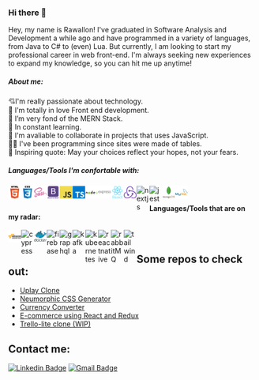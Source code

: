 ### Hi there 👋
Hey, my name is Rawallon! I've graduated in Software Analysis and Development a while ago and have programmed in a variety of languages, from Java to C# to (even) Lua. But currently, I am looking to start my professional career in web front-end. I'm always seeking new experiences to expand my knowledge, so you can hit me up anytime!

##### About me:

:cupid:I'm really passionate about technology.
<br/>:purple_heart: I'm totally in love Front end development.
<br/>:seedling: I’m very fond of the MERN Stack.
<br/>:pencil: In constant learning.
<br/>:handshake: I'm avaliable to collaborate in projects that uses JavaScript.
<br/>:man_technologist: I've been programming since sites were made of tables.
<br/>:speech_balloon: Inspiring quote: May your choices reflect your hopes, not your fears.

##### Languages/Tools I'm confortable with:

<p align="left">
 <a href="https://www.w3.org/html/" target="_blank"> <img width="26px" height="auto" align="left" src="https://raw.githubusercontent.com/devicons/devicon/master/icons/html5/html5-original-wordmark.svg" alt="html5" width="40" height="40"/> </a>
 <a href="https://www.w3schools.com/css/" target="_blank"> <img width="26px" height="auto" align="left" src="https://raw.githubusercontent.com/devicons/devicon/master/icons/css3/css3-original-wordmark.svg" alt="css3" width="40" height="40"/> </a>
 <a href="https://sass-lang.com" target="_blank"> <img width="26px" height="auto" align="left" src="https://raw.githubusercontent.com/devicons/devicon/master/icons/sass/sass-original.svg" alt="sass" width="40" height="40"/> </a>
 <a href="https://getbootstrap.com" target="_blank"> <img width="26px" height="auto" align="left" src="https://raw.githubusercontent.com/devicons/devicon/master/icons/bootstrap/bootstrap-plain-wordmark.svg" alt="bootstrap" width="40" height="40"/> </a>
 <a href="https://developer.mozilla.org/en-US/docs/Web/JavaScript" target="_blank"> <img width="26px" height="auto" align="left" src="https://raw.githubusercontent.com/devicons/devicon/master/icons/javascript/javascript-original.svg" alt="javascript" width="40" height="40"/> </a>
 <a href="https://www.typescriptlang.org/" target="_blank"> <img width="26px" height="auto" align="left" src="https://raw.githubusercontent.com/devicons/devicon/master/icons/typescript/typescript-original.svg" alt="typescript" width="40" height="40"/> </a>
 <a href="https://nodejs.org" target="_blank"> <img width="26px" height="auto" align="left" src="https://raw.githubusercontent.com/devicons/devicon/master/icons/nodejs/nodejs-original-wordmark.svg" alt="nodejs" width="40" height="40"/> </a>
 <a href="https://expressjs.com" target="_blank"> <img width="26px" height="auto" align="left" src="https://raw.githubusercontent.com/devicons/devicon/master/icons/express/express-original-wordmark.svg" alt="express" width="40" height="40"/> </a>
 <a href="https://reactjs.org/" target="_blank"> <img width="26px" height="auto" align="left" src="https://raw.githubusercontent.com/devicons/devicon/master/icons/react/react-original-wordmark.svg" alt="react" width="40" height="40"/> </a>
 <a href="https://redux.js.org" target="_blank"> <img width="26px" height="auto" align="left" src="https://raw.githubusercontent.com/devicons/devicon/master/icons/redux/redux-original.svg" alt="redux" width="40" height="40"/> </a>
 <a href="https://nextjs.org/" target="_blank"> <img width="26px" height="auto" align="left" src="https://cdn.worldvectorlogo.com/logos/nextjs-3.svg" alt="nextjs" width="40" height="40"/> </a>
 <a href="https://jestjs.io" target="_blank"> <img width="26px" height="auto" align="left" src="https://www.vectorlogo.zone/logos/jestjsio/jestjsio-icon.svg" alt="jest" width="40" height="40"/> </a>
 <a href="https://www.mongodb.com/" target="_blank"> <img width="26px" height="auto" align="left" src="https://raw.githubusercontent.com/devicons/devicon/master/icons/mongodb/mongodb-original-wordmark.svg" alt="mongodb" width="40" height="40"/> </a>
 <a href="https://www.mysql.com/" target="_blank"> <img width="26px" height="auto" align="left" src="https://raw.githubusercontent.com/devicons/devicon/master/icons/mysql/mysql-original-wordmark.svg" alt="mysql" width="40" height="40"/> </a>
 </p>
<br />

#### Languages/Tools that are on my radar:

<p align="left">
<a href="https://aws.amazon.com" target="_blank"> <img width="26px" height="auto" align="left" src="https://raw.githubusercontent.com/devicons/devicon/master/icons/amazonwebservices/amazonwebservices-original-wordmark.svg" alt="aws" width="40" height="40"/> </a>
 <a href="https://www.cypress.io" target="_blank"> <img width="26px" height="auto" align="left" src="https://raw.githubusercontent.com/simple-icons/simple-icons/6e46ec1fc23b60c8fd0d2f2ff46db82e16dbd75f/icons/cypress.svg" alt="cypress" width="40" height="40"/> </a>
 <a href="https://www.docker.com/" target="_blank"> <img width="26px" height="auto" align="left" src="https://raw.githubusercontent.com/devicons/devicon/master/icons/docker/docker-original-wordmark.svg" alt="docker" width="40" height="40"/> </a>
 <a href="https://firebase.google.com/" target="_blank"> <img width="26px" height="auto" align="left" src="https://www.vectorlogo.zone/logos/firebase/firebase-icon.svg" alt="firebase" width="40" height="40"/> </a>
 <a href="https://graphql.org" target="_blank"> <img width="26px" height="auto" align="left" src="https://www.vectorlogo.zone/logos/graphql/graphql-icon.svg" alt="graphql" width="40" height="40"/> </a>
 <a href="https://kafka.apache.org/" target="_blank"> <img width="26px" height="auto" align="left" src="https://www.vectorlogo.zone/logos/apache_kafka/apache_kafka-icon.svg" alt="kafka" width="40" height="40"/> </a>
 <a href="https://kubernetes.io" target="_blank"> <img width="26px" height="auto" align="left" src="https://www.vectorlogo.zone/logos/kubernetes/kubernetes-icon.svg" alt="kubernetes" width="40" height="40"/> </a>
 <a href="https://reactnative.dev/" target="_blank"> <img width="26px" height="auto" align="left" src="https://reactnative.dev/img/header_logo.svg" alt="reactnative" width="40" height="40"/> </a>
 <a href="https://www.rabbitmq.com" target="_blank"> <img width="26px" height="auto" align="left" src="https://www.vectorlogo.zone/logos/rabbitmq/rabbitmq-icon.svg" alt="rabbitMQ" width="40" height="40"/> </a>
 <a href="https://tailwindcss.com/" target="_blank"> <img width="26px" height="auto" align="left" src="https://www.vectorlogo.zone/logos/tailwindcss/tailwindcss-icon.svg" alt="tailwind" width="40" height="40"/> </a>
 </p>


<br />

## Some repos to check out:
 - [Uplay Clone](https://github.com/Rawallon/uplay-clone)
 - [Neumorphic CSS Generator](https://github.com/Rawallon/Neumorphic-CSS-Generator)
 - [Currency Converter](https://github.com/Rawallon/currency-converter)
 - [E-commerce using React and Redux](https://github.com/Rawallon/Ecommerce-react-redux-app)
 - [Trello-lite clone (WIP)](https://github.com/Rawallon/kanban-board-next)

## Contact me:

[![Linkedin Badge](https://img.shields.io/badge/-LinkedIn-blue?style=flat-square&logo=Linkedin&logoColor=white&link=[https://www.linkedin.com/in/rawallon-cardoso-380ba01b3/)](https://www.linkedin.com/in/rawallon/)
[![Gmail Badge](https://img.shields.io/badge/-GMail-c14438?style=flat-square&logo=Gmail&logoColor=white&link=mailto:rawallon@gmail.com)](mailto:rawallon@gmail.com)

